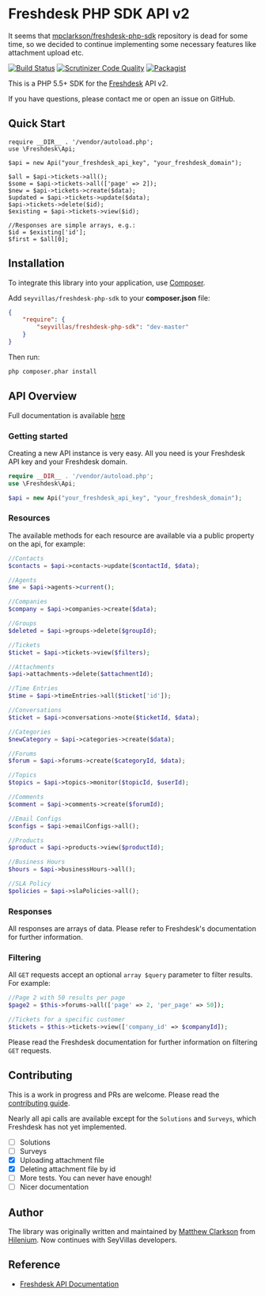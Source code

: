 # Freshdesk PHP SDK API v2 

It seems that [mpclarkson/freshdesk-php-sdk](https://github.com/mpclarkson/freshdesk-php-sdk) repository is dead for some time, so we decided to continue implementing some necessary features like attachment upload etc.

[![Build Status](https://travis-ci.org/mpclarkson/freshdesk-php-sdk.svg?branch=master)](https://travis-ci.org/mpclarkson/freshdesk-php-sdk)
[![Scrutinizer Code Quality](https://scrutinizer-ci.com/g/mpclarkson/freshdesk-php-sdk/badges/quality-score.png?b=master)](https://scrutinizer-ci.com/g/mpclarkson/freshdesk-php-sdk/?branch=master)
[![Packagist](https://img.shields.io/packagist/v/seyvillas/freshdesk-php-sdk.svg)](https://packagist.org/packages/seyvillas/freshdesk-php-sdk)

This is a PHP 5.5+ SDK for the [Freshdesk](https://www.freshdesk.com) API v2.

If you have questions, please contact me or open an issue on GitHub.

## Quick Start
```phpg
require __DIR__ . '/vendor/autoload.php';
use \Freshdesk\Api;

$api = new Api("your_freshdesk_api_key", "your_freshdesk_domain");

$all = $api->tickets->all();
$some = $api->tickets->all(['page' => 2]);
$new = $api->tickets->create($data);
$updated = $api->tickets->update($data);
$api->tickets->delete($id);
$existing = $api->tickets->view($id);

//Responses are simple arrays, e.g.:
$id = $existing['id'];
$first = $all[0];

```

## Installation

To integrate this library into your application, use [Composer](https://getcomposer.org).

Add `seyvillas/freshdesk-php-sdk` to your **composer.json** file:

```json
{
    "require": {
        "seyvillas/freshdesk-php-sdk": "dev-master"
    }
}
```

Then run:

```bash
php composer.phar install
```

## API Overview

Full documentation is available [here](docs/ApiIndex.md)

### Getting started

Creating a new API instance is very easy. All you need is your Freshdesk 
API key and your Freshdesk domain.

```php
require __DIR__ . '/vendor/autoload.php';
use \Freshdesk\Api;

$api = new Api("your_freshdesk_api_key", "your_freshdesk_domain");
```

### Resources

The available methods for each resource are available via a public
property on the api, for example:

```php
//Contacts
$contacts = $api->contacts->update($contactId, $data);

//Agents
$me = $api->agents->current();

//Companies
$company = $api->companies->create($data);

//Groups
$deleted = $api->groups->delete($groupId);

//Tickets
$ticket = $api->tickets->view($filters);

//Attachments
$api->attachments->delete($attachmentId);

//Time Entries
$time = $api->timeEntries->all($ticket['id']);

//Conversations
$ticket = $api->conversations->note($ticketId, $data);

//Categories
$newCategory = $api->categories->create($data);

//Forums
$forum = $api->forums->create($categoryId, $data);

//Topics
$topics = $api->topics->monitor($topicId, $userId);

//Comments
$comment = $api->comments->create($forumId);

//Email Configs
$configs = $api->emailConfigs->all();

//Products
$product = $api->products->view($productId);

//Business Hours
$hours = $api->businessHours->all();

//SLA Policy
$policies = $api->slaPolicies->all();

```

### Responses

All responses are arrays of data. Please refer to Freshdesk's documentation
for further information. 

### Filtering

All `GET` requests accept an optional `array $query` parameter to filter
results. For example:

```php
//Page 2 with 50 results per page
$page2 = $this->forums->all(['page' => 2, 'per_page' => 50]);

//Tickets for a specific customer
$tickets = $this->tickets->view(['company_id' => $companyId]);

```

Please read the Freshdesk documentation for further information on
filtering `GET` requests.

## Contributing

This is a work in progress and PRs are welcome. Please read the 
[contributing guide](.github/CONTRIBUTING.md).

Nearly all api calls are available except for the `Solutions` and `Surveys`, 
which Freshdesk has not yet implemented.

- [ ] Solutions
- [ ] Surveys
- [x] Uploading attachment file 
- [x] Deleting attachment file by id 
- [ ] More tests. You can never have enough!
- [ ] Nicer documentation

## Author

The library was originally written and maintained by [Matthew Clarkson](http://mpclarkson.github.io/) 
from [Hilenium](https://hilenium.com). Now continues with SeyVillas developers.

## Reference

* [Freshdesk API Documentation](https://developer.freshdesk.com/api/)
